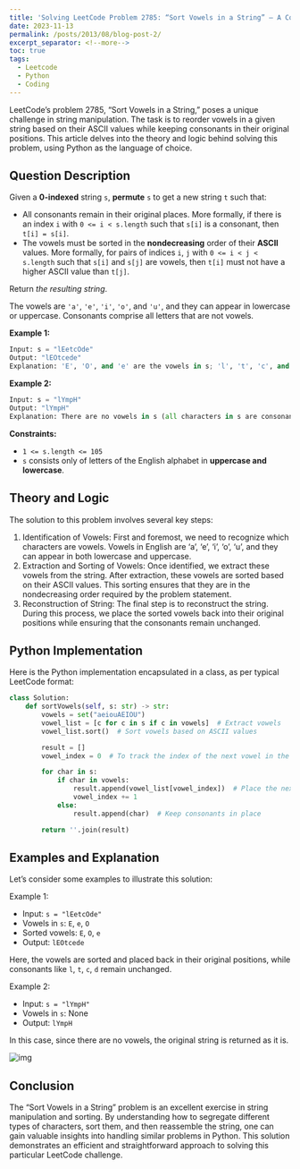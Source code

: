 ```yaml
---
title: 'Solving LeetCode Problem 2785: “Sort Vowels in a String” — A Comprehensive Guide'
date: 2023-11-13
permalink: /posts/2013/08/blog-post-2/
excerpt_separator: <!--more-->
toc: true
tags:
  - Leetcode
  - Python
  - Coding
---
```


LeetCode’s problem 2785, “Sort Vowels in a String,” poses a unique challenge in string manipulation. The task is to reorder vowels in a given string based on their ASCII values while keeping consonants in their original positions. This article delves into the theory and logic behind solving this problem, using Python as the language of choice.

## Question Description

Given a **0-indexed** string `s`, **permute** `s` to get a new string `t` such that:

- All consonants remain in their original places. More formally, if there is an index `i` with `0 <= i < s.length` such that `s[i]` is a consonant, then `t[i] = s[i]`.
- The vowels must be sorted in the **nondecreasing** order of their **ASCII** values. More formally, for pairs of indices `i`, `j` with `0 <= i < j < s.length` such that `s[i]` and `s[j]` are vowels, then `t[i]` must not have a higher ASCII value than `t[j]`.

Return *the resulting string*.

The vowels are `'a'`, `'e'`, `'i'`, `'o'`, and `'u'`, and they can appear in lowercase or uppercase. Consonants comprise all letters that are not vowels.

**Example 1:**

```python
Input: s = "lEetcOde"
Output: "lEOtcede"
Explanation: 'E', 'O', and 'e' are the vowels in s; 'l', 't', 'c', and 'd' are all consonants. The vowels are sorted according to their ASCII values, and the consonants remain in the same places.
```

**Example 2:**

```py
Input: s = "lYmpH"
Output: "lYmpH"
Explanation: There are no vowels in s (all characters in s are consonants), so we return "lYmpH".
```

**Constraints:**

- `1 <= s.length <= 105`
- `s` consists only of letters of the English alphabet in **uppercase and lowercase**.

## Theory and Logic

The solution to this problem involves several key steps:

1. Identification of Vowels: First and foremost, we need to recognize which characters are vowels. Vowels in English are ‘a’, ‘e’, ‘i’, ‘o’, ‘u’, and they can appear in both lowercase and uppercase.
2. Extraction and Sorting of Vowels: Once identified, we extract these vowels from the string. After extraction, these vowels are sorted based on their ASCII values. This sorting ensures that they are in the nondecreasing order required by the problem statement.
3. Reconstruction of String: The final step is to reconstruct the string. During this process, we place the sorted vowels back into their original positions while ensuring that the consonants remain unchanged.

## Python Implementation

Here is the Python implementation encapsulated in a class, as per typical LeetCode format:

```py
class Solution:
    def sortVowels(self, s: str) -> str:
        vowels = set("aeiouAEIOU")
        vowel_list = [c for c in s if c in vowels]  # Extract vowels
        vowel_list.sort()  # Sort vowels based on ASCII values

        result = []
        vowel_index = 0  # To track the index of the next vowel in the sorted list

        for char in s:
            if char in vowels:
                result.append(vowel_list[vowel_index])  # Place the next sorted vowel
                vowel_index += 1
            else:
                result.append(char)  # Keep consonants in place

        return ''.join(result)
```

## Examples and Explanation

Let’s consider some examples to illustrate this solution:

Example 1:

- Input: `s = "lEetcOde"`
- Vowels in `s`: `E`, `e`, `O`
- Sorted vowels: `E`, `O`, `e`
- Output: `lEOtcede`

Here, the vowels are sorted and placed back in their original positions, while consonants like `l`, `t`, `c`, `d` remain unchanged.

Example 2:

- Input: `s = "lYmpH"`
- Vowels in `s`: None
- Output: `lYmpH`

In this case, since there are no vowels, the original string is returned as it is.

![img](https://miro.medium.com/v2/resize:fit:700/1*HKgpjbqT4nztaEdfftcy9w.png)

## Conclusion

The “Sort Vowels in a String” problem is an excellent exercise in string manipulation and sorting. By understanding how to segregate different types of characters, sort them, and then reassemble the string, one can gain valuable insights into handling similar problems in Python. This solution demonstrates an efficient and straightforward approach to solving this particular LeetCode challenge.